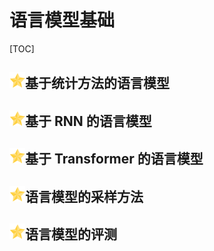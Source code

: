 # 语言模型基础

[TOC]

## <img src="../figure/star.svg" width="25" height="25" />基于统计方法的语言模型

<!-- 样例

1. **Can Language Models Solve Graph Problems in Natural Language?** `preprint`

   *Heng Wang, Shangbin Feng, Tianxing He, Zhaoxuan Tan, Xiaochuang Han, Yulia Tsvetkov.* [[PDF](https://browse.arxiv.org/pdf/2305.10037.pdf)] [[Code](https://github.com/Arthur-Heng/NLGraph)] 2023.5

2. **Knowledge Graph Prompting for Multi-Document Question Answering.** `AAAI 2024`

   *Yu Wang, Nedim Lipka, Ryan Rossi, Alex Siu, Ruiyi Zhang, Tyler Derr.* [[PDF](https://arxiv.org/abs/2308.11730)] [[Code](https://github.com/YuWVandy/KG-LLM-MDQA)], 2023.8
-->

## <img src="../figure/star.svg" width="25" height="25" />基于 RNN 的语言模型



## <img src="../figure/star.svg" width="25" height="25" />基于 Transformer 的语言模型



## <img src="../figure/star.svg" width="25" height="25" />语言模型的采样方法



## <img src="../figure/star.svg" width="25" height="25" />语言模型的评测

